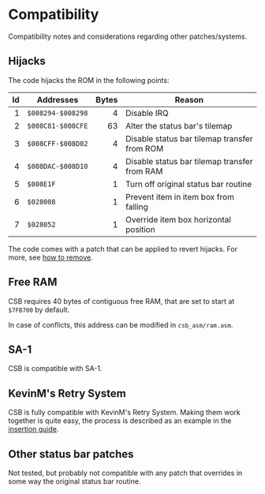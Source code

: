 # Compatibility

Compatibility notes and considerations regarding other patches/systems.

## Hijacks

The code hijacks the ROM in the following points:

|  Id | Addresses         | Bytes | Reason                                       |
| --: | ----------------- | ----: | -------------------------------------------- |
|   1 | `$008294-$008298` |     4 | Disable IRQ                                  |
|   2 | `$008C81-$008CFE` |    63 | Alter the status bar's tilemap               |
|   3 | `$008CFF-$008D02` |     4 | Disable status bar tilemap transfer from ROM |
|   4 | `$008DAC-$008D10` |     4 | Disable status bar tilemap transfer from RAM |
|   5 | `$008E1F`         |     1 | Turn off original status bar routine         |
|   6 | `$028008`         |     1 | Prevent item in item box from falling        |
|   7 | `$028052`         |     1 | Override item box horizontal position        |

The code comes with a patch that can be applied to revert hijacks. For more, see
[how to remove](./how_to_remove.md).

## Free RAM

CSB requires 40 bytes of contiguous free RAM, that are set to start at `$7FB700`
by default.

In case of conflicts, this address can be modified in `csb_asm/ram.asm`.

## SA-1

CSB is compatible with SA-1.

## KevinM's Retry System

CSB is fully compatible with KevinM's Retry System. Making them work together is
quite easy, the process is described as an example in the
[insertion guide](./how_to_insert.md).

## Other status bar patches

Not tested, but probably not compatible with any patch that overrides in some
way the original status bar routine.
